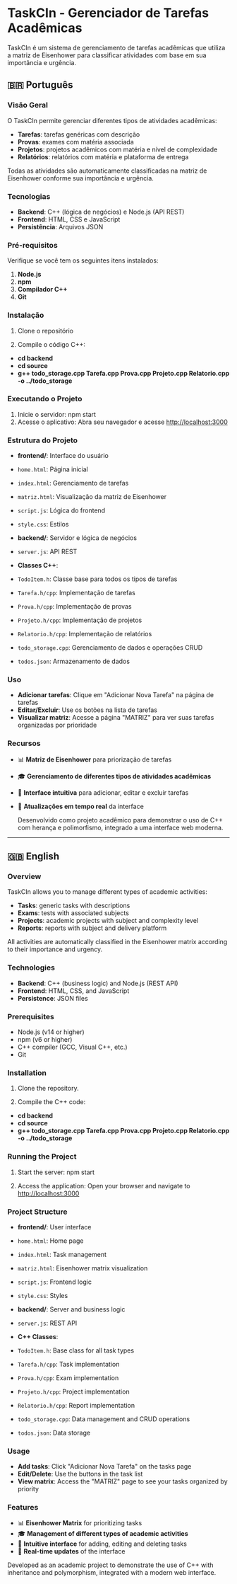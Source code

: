# TaskCIn - Gerenciador de Tarefas Acadêmicas

TaskCIn é um sistema de gerenciamento de tarefas acadêmicas que utiliza a matriz de Eisenhower para classificar atividades com base em sua importância e urgência.

## 🇧🇷 Português

### Visão Geral

O TaskCIn permite gerenciar diferentes tipos de atividades acadêmicas:

- **Tarefas**: tarefas genéricas com descrição
- **Provas**: exames com matéria associada
- **Projetos**: projetos acadêmicos com matéria e nível de complexidade
- **Relatórios**: relatórios com matéria e plataforma de entrega

Todas as atividades são automaticamente classificadas na matriz de Eisenhower conforme sua importância e urgência.

### Tecnologias

- **Backend**: C++ (lógica de negócios) e Node.js (API REST)
- **Frontend**: HTML, CSS e JavaScript
- **Persistência**: Arquivos JSON

### Pré-requisitos

Verifique se você tem os seguintes itens instalados:

1. **Node.js** 
2. **npm**
3. **Compilador C++**
4. **Git**

### Instalação

1. Clone o repositório
   
2. Compile o código C++:
- **cd backend**
- **cd source**
- **g++ todo_storage.cpp Tarefa.cpp Prova.cpp Projeto.cpp Relatorio.cpp -o ../todo_storage**

### Executando o Projeto

1. Inicie o servidor:
npm start
2. Acesse o aplicativo: Abra seu navegador e acesse [http://localhost:3000](http://localhost:3000)

### Estrutura do Projeto

- **frontend/**: Interface do usuário
- `home.html`: Página inicial
- `index.html`: Gerenciamento de tarefas
- `matriz.html`: Visualização da matriz de Eisenhower
- `script.js`: Lógica do frontend
- `style.css`: Estilos

- **backend/**: Servidor e lógica de negócios
- `server.js`: API REST
- **Classes C++**:
 - `TodoItem.h`: Classe base para todos os tipos de tarefas
 - `Tarefa.h/cpp`: Implementação de tarefas
 - `Prova.h/cpp`: Implementação de provas
 - `Projeto.h/cpp`: Implementação de projetos
 - `Relatorio.h/cpp`: Implementação de relatórios
 - `todo_storage.cpp`: Gerenciamento de dados e operações CRUD
 - `todos.json`: Armazenamento de dados

### Uso

- **Adicionar tarefas**: Clique em "Adicionar Nova Tarefa" na página de tarefas
- **Editar/Excluir**: Use os botões na lista de tarefas
- **Visualizar matriz**: Acesse a página "MATRIZ" para ver suas tarefas organizadas por prioridade

### Recursos

- 📊 **Matriz de Eisenhower** para priorização de tarefas
- 🎓 **Gerenciamento de diferentes tipos de atividades acadêmicas**
- 📝 **Interface intuitiva** para adicionar, editar e excluir tarefas
- 🔄 **Atualizações em tempo real** da interface

  Desenvolvido como projeto acadêmico para demonstrar o uso de C++ com herança e polimorfismo, integrado a uma interface web moderna.

---

## 🇬🇧 English

### Overview

TaskCIn allows you to manage different types of academic activities:

- **Tasks**: generic tasks with descriptions
- **Exams**: tests with associated subjects
- **Projects**: academic projects with subject and complexity level
- **Reports**: reports with subject and delivery platform

All activities are automatically classified in the Eisenhower matrix according to their importance and urgency.

### Technologies

- **Backend**: C++ (business logic) and Node.js (REST API)
- **Frontend**: HTML, CSS, and JavaScript
- **Persistence**: JSON files

### Prerequisites

- Node.js (v14 or higher)
- npm (v6 or higher)
- C++ compiler (GCC, Visual C++, etc.)
- Git

### Installation

1. Clone the repository.
   
2. Compile the C++ code:
- **cd backend**
- **cd source**
- **g++ todo_storage.cpp Tarefa.cpp Prova.cpp Projeto.cpp Relatorio.cpp -o ../todo_storage**

### Running the Project

1. Start the server:
npm start

3. Access the application: Open your browser and navigate to [http://localhost:3000](http://localhost:3000)

### Project Structure

- **frontend/**: User interface
- `home.html`: Home page
- `index.html`: Task management
- `matriz.html`: Eisenhower matrix visualization
- `script.js`: Frontend logic
- `style.css`: Styles

- **backend/**: Server and business logic
- `server.js`: REST API
- **C++ Classes**:
 - `TodoItem.h`: Base class for all task types
 - `Tarefa.h/cpp`: Task implementation
 - `Prova.h/cpp`: Exam implementation
 - `Projeto.h/cpp`: Project implementation
 - `Relatorio.h/cpp`: Report implementation
 - `todo_storage.cpp`: Data management and CRUD operations
 - `todos.json`: Data storage

### Usage

- **Add tasks**: Click "Adicionar Nova Tarefa" on the tasks page
- **Edit/Delete**: Use the buttons in the task list
- **View matrix**: Access the "MATRIZ" page to see your tasks organized by priority


### Features

- 📊 **Eisenhower Matrix** for prioritizing tasks
- 🎓 **Management of different types of academic activities**
- 📝 **Intuitive interface** for adding, editing and deleting tasks
- 🔄 **Real-time updates** of the interface

Developed as an academic project to demonstrate the use of C++ with inheritance and polymorphism, integrated with a modern web interface.

